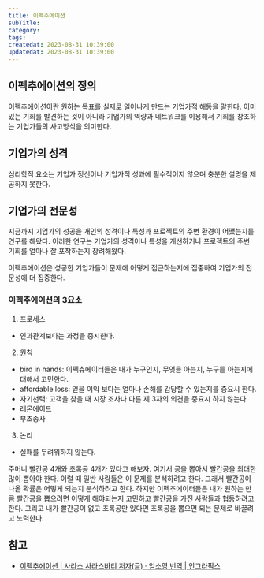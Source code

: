 ```yaml
---
title: 이펙추에이션
subTitle:
category:
tags:
createdat: 2023-08-31 10:39:00
updatedat: 2023-08-31 10:39:00
---
```


## 이펙추에이션의 정의

이펙추에이션이란 원하는 목표를 실제로 일어나게 만드는 기업가적 해동을 말한다.
이미 있는 기회를 발견하는 것이 아니라 기업가의 역량과 네트워크를 이용해서 기회를 창조하는 기업가들의 사고방식을 의미한다.

## 기업가의 성격

심리학적 요소는 기업가 정신이나 기업가적 성과에 필수적이지 않으며 충분한 설명을
제공하지 못한다.

## 기업가의 전문성

지금까지 기업가의 성공을 개인의 성격이나 특성과 프로젝트의 주변 환경이
어땠는지를 연구를 해왔다. 이러한 연구는 기업가의 성격이나 특성을 개선하거나
프로젝트의 주변 기회를 얼마나 잘 포착하는지 장려해왔다.  

이펙추에이션은 성공한 기업가들이 문제에 어떻게 접근하는지에 집중하여 기업가의
전문성에 더 집중한다.

### 이펙추에이션의 3요소

1. 프로세스
- 인과관계보다는 과정을 중시한다.
2. 원칙
- bird in hands: 이펙츄에이터들은 내가 누구인지, 무엇을 아는지, 누구를 아는지에 대해서 고민한다.
- affordable loss: 얻을 이익 보다는 얼마나 손해를 감당할 수 있는지를 중요시 한다.
- 자기선택: 고객을 찾을 때 시장 조사나 다른 제 3자의 의견을 중요시 하지 않는다.
- 레몬에이드
- 부조종사
3. 논리
- 실패를 두려워하지 않는다.

주머니 빨간공 4개와 초록공 4개가 있다고 해보자. 여기서 공을 뽑아서 빨간공을
최대한 많이 뽑아야 한다. 이럴 때 일반 사람들은 이 문제를 분석하려고 한다. 그래서
빨간공이 나올 확률은 어떻게 되는지 분석하려고 한다. 하지만 이펙추에이터들은
내가 원하는 만큼 빨간공을 뽑으려면 어떻게 해야되는지 고민하고 빨간공을 가진 사람들과 협동하려고 한다. 그리고
내가 빨간공이 없고 초록공만 있다면 초록공을 뽑으면 되는 문제로 바꿀려고
노력한다.

## 참고

- [이펙추에이션 \| 사라스 사라스바티 저자(글) · 엄소영 번역 \| 안그라픽스](https://product.kyobobook.co.kr/detail/S000208489069)
